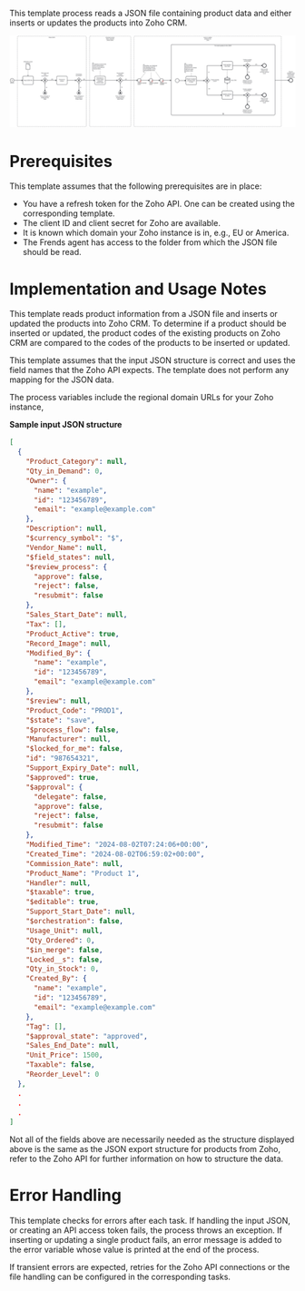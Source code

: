 This template process reads a JSON file containing product data and either inserts or updates the products into Zoho CRM.

![Template](assets/JSON-to-Zoho-CRM-Products.svg)

# Prerequisites

This template assumes that the following prerequisites are in place:

- You have a refresh token for the Zoho API. One can be created using the corresponding template.
- The client ID and client secret for Zoho are available.
- It is known which domain your Zoho instance is in, e.g., EU or America.
- The Frends agent has access to the folder from which the JSON file should be read.

# Implementation and Usage Notes

This template reads product information from a JSON file and inserts or updated the products into Zoho CRM. To determine if a product should be inserted or updated, the product codes of the existing products on Zoho CRM are compared to the codes of the products to be inserted or updated.

This template assumes that the input JSON structure is correct and uses the field names that the Zoho API expects. The template does not perform any mapping for the JSON data.

The process variables include the regional domain URLs for your Zoho instance, 

**Sample input JSON structure**

```json
[
  {
    "Product_Category": null,
    "Qty_in_Demand": 0,
    "Owner": {
      "name": "example",
      "id": "123456789",
      "email": "example@example.com"
    },
    "Description": null,
    "$currency_symbol": "$",
    "Vendor_Name": null,
    "$field_states": null,
    "$review_process": {
      "approve": false,
      "reject": false,
      "resubmit": false
    },
    "Sales_Start_Date": null,
    "Tax": [],
    "Product_Active": true,
    "Record_Image": null,
    "Modified_By": {
      "name": "example",
      "id": "123456789",
      "email": "example@example.com"
    },
    "$review": null,
    "Product_Code": "PROD1",
    "$state": "save",
    "$process_flow": false,
    "Manufacturer": null,
    "$locked_for_me": false,
    "id": "987654321",
    "Support_Expiry_Date": null,
    "$approved": true,
    "$approval": {
      "delegate": false,
      "approve": false,
      "reject": false,
      "resubmit": false
    },
    "Modified_Time": "2024-08-02T07:24:06+00:00",
    "Created_Time": "2024-08-02T06:59:02+00:00",
    "Commission_Rate": null,
    "Product_Name": "Product 1",
    "Handler": null,
    "$taxable": true,
    "$editable": true,
    "Support_Start_Date": null,
    "$orchestration": false,
    "Usage_Unit": null,
    "Qty_Ordered": 0,
    "$in_merge": false,
    "Locked__s": false,
    "Qty_in_Stock": 0,
    "Created_By": {
      "name": "example",
      "id": "123456789",
      "email": "example@example.com"
    },
    "Tag": [],
    "$approval_state": "approved",
    "Sales_End_Date": null,
    "Unit_Price": 1500,
    "Taxable": false,
    "Reorder_Level": 0
  },
  .
  .
  .
]
```

Not all of the fields above are necessarily needed as the structure displayed above is the same as the JSON export structure for products from Zoho, refer to the Zoho API for further information on how to structure the data. 

# Error Handling

This template checks for errors after each task. If handling the input JSON, or creating an API access token fails, the process throws an exception. If inserting or updating a single product fails, an error message is added to the error variable whose value is printed at the end of the process.

If transient errors are expected, retries for the Zoho API connections or the file handling can be configured in the corresponding tasks.